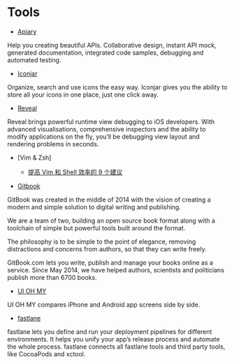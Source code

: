 # Tools

- [Apiary](https://apiary.io/)

Help you creating beautiful APIs. Collaborative design, instant API mock, generated documentation, integrated code samples, debugging and automated testing.

- [Iconjar](http://geticonjar.com/)

Organize, search and use icons the easy way. Iconjar gives you the ability to store all your icons in one place, just one click away.

- [Reveal](http://revealapp.com/)

Reveal brings powerful runtime view debugging to iOS developers. With advanced visualisations, comprehensive inspectors and the ability to modify applications on the fly, you’ll be debugging view layout and rendering problems in seconds.

- [Vim & Zsh]
  - [提高 Vim 和 Shell 效率的 9 个建议](http://blog.jobbole.com/86809/)

- [Gitbook](https://www.gitbook.com)

GitBook was created in the middle of 2014 with the vision of creating a modern and simple solution to digital writing and publishing.

We are a team of two, building an open source book format along with a toolchain of simple but powerful tools built around the format.

The philosophy is to be simple to the point of elegance, removing distractions and concerns from authors, so that they can write freely.

GitBook.com lets you write, publish and manage your books online as a service. Since May 2014, we have helped authors, scientists and politicians publish more than 6700 books.

- [UI OH MY](http://uiohmy.com/)

UI OH MY compares iPhone and Android app screens side by side.

- [fastlane](https://fastlane.tools/)

fastlane lets you define and run your deployment pipelines for different environments. It helps you unify your app’s release process and automate the whole process. fastlane connects all fastlane tools and third party tools, like CocoaPods and xctool.